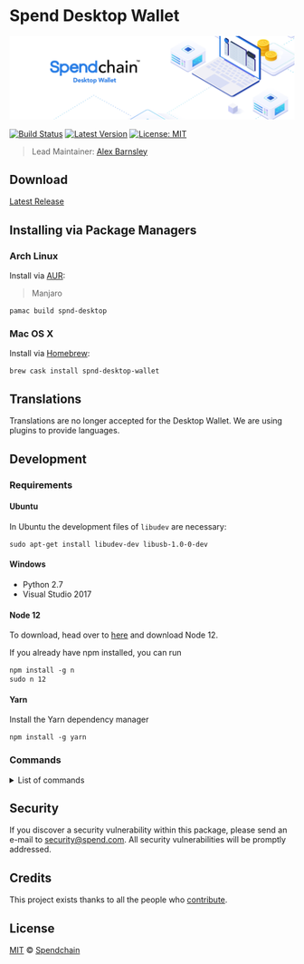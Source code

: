 # Spend Desktop Wallet

![Spend Desktop Wallet](./banner.png)

[![Build Status](https://badgen.now.sh/github/status/spendchain/desktop-wallet)](https://github.com/spendchain/desktop-wallet/actions?query=branch%3Adevelop)
[![Latest Version](https://badgen.now.sh/github/release/spendchain/desktop-wallet)](https://github.com/spendchain/desktop-wallet/releases)
[![License: MIT](https://badgen.now.sh/badge/license/MIT/green)](https://opensource.org/licenses/MIT)

> Lead Maintainer: [Alex Barnsley](https://github.com/alexbarnsley)

## Download

[Latest Release](https://github.com/spendchain/spnd-desktop/releases/latest)

## Installing via Package Managers

### Arch Linux

Install via [AUR](https://aur.archlinux.org/packages/spnd-desktop):

> Manjaro

```shell
pamac build spnd-desktop
```

### Mac OS X

Install via [Homebrew](https://brew.sh/):

```shell
brew cask install spnd-desktop-wallet
```

## Translations

Translations are no longer accepted for the Desktop Wallet. We are using plugins to provide languages.

## Development

### Requirements

#### Ubuntu
In Ubuntu the development files of `libudev` are necessary:
```
sudo apt-get install libudev-dev libusb-1.0-0-dev
```

#### Windows
- Python 2.7
- Visual Studio 2017

#### Node 12
To download, head over to [here](https://nodejs.org/en/) and download Node 12.

If you already have npm installed, you can run
```
npm install -g n
sudo n 12
```

#### Yarn
Install the Yarn dependency manager
```
npm install -g yarn
```

### Commands

<details><summary>List of commands</summary>

``` bash
# Install dependencies
yarn install

# Execute the application. Making changes in the code, updates the application (hot reloading).
yarn dev

# Lint all JS/Vue files in the `src` and `__tests__`
yarn lint

# Lint, and fix, all JS/Vue files in `src` and `__tests__`
yarn lint:fix

# Collect the code and produce a compressed file
yarn pack

# Build electron application for production (Current OS)
yarn build

# Build electron application for production (Windows)
yarn build:win

# Build electron application for production (Mac)
yarn build:mac

# Build electron application for production (Linux)
yarn build:linux

# Run unit and end-to-end tests
yarn test

# Run unit tests
yarn test:unit

# Run unit tests and generate and display the coverage report
yarn test:unit:coverage

# Run unit tests and watch for changes to re-run the tests
yarn test:unit:watch

# Run end-to-end tests, without building the application
yarn test:e2e

# Build the application and run end-to-end tests
yarn test:e2e:full
```

</details>

## Security

If you discover a security vulnerability within this package, please send an e-mail to security@spend.com. All security vulnerabilities will be promptly addressed.

## Credits

This project exists thanks to all the people who [contribute](../../contributors).

## License

[MIT](LICENSE) © [Spendchain](https://www.spend.com/)
